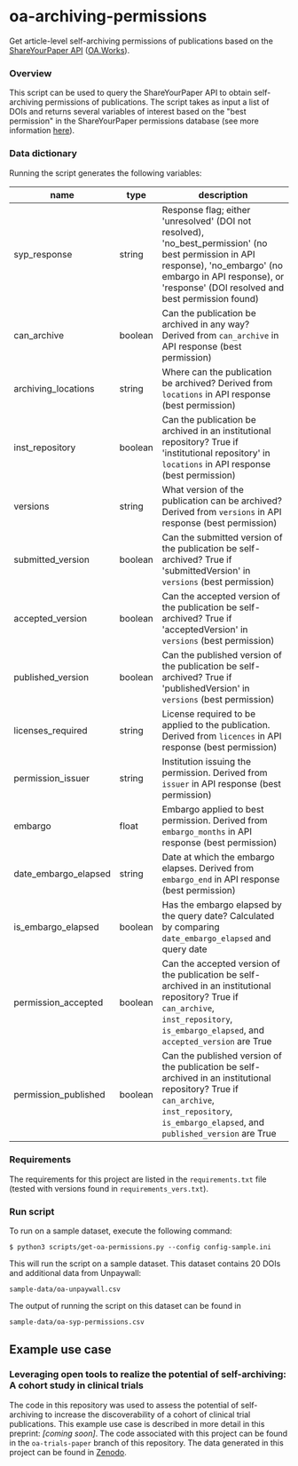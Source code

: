 # oa-archiving-permissions

Get article-level self-archiving permissions
of publications based on the
[ShareYourPaper API](https://openaccessbutton.org/api)
([OA.Works](https://oa.works)).

### Overview
This script can be used to query the ShareYourPaper
API to obtain self-archiving permissions of
publications. The script takes as input a list of
DOIs and returns several variables of interest
based on the "best permission" in the ShareYourPaper
permissions database
(see more information [here](https://shareyourpaper.org/permissions#learnmore)).

### Data dictionary
Running the script generates the following variables:

|name|type|description|
|---|---|---|
|syp_response|string|Response flag; either 'unresolved' (DOI not resolved), 'no_best_permission' (no best permission in API response), 'no_embargo' (no embargo in API response), or 'response' (DOI resolved and best permission found)|
|can_archive|boolean|Can the publication be archived in any way? Derived from `can_archive` in API response (best permission)|
|archiving_locations|string|Where can the publication be archived? Derived from `locations` in API response (best permission)|
|inst_repository|boolean|Can the publication be archived in an institutional repository? True if 'institutional repository' in `locations` in API response (best permission)|
|versions|string|What version of the publication can be archived? Derived from `versions` in API response (best permission)|
|submitted_version|boolean|Can the submitted version of the publication be self-archived? True if 'submittedVersion' in `versions` (best permission)|
|accepted_version|boolean|Can the accepted version of the publication be self-archived? True if 'acceptedVersion' in `versions` (best permission)|
|published_version|boolean|Can the published version of the publication be self-archived? True if 'publishedVersion' in `versions` (best permission)|
|licenses_required|string|License required to be applied to the publication. Derived from `licences` in API response (best permission)|
|permission_issuer|string|Institution issuing the permission. Derived from `issuer` in API response (best permission) |
|embargo|float|Embargo applied to best permission. Derived from `embargo_months` in API response (best permission)|
|date_embargo_elapsed|string|Date at which the embargo elapses. Derived from `embargo_end` in API response (best permission)|
|is_embargo_elapsed|boolean|Has the embargo elapsed by the query date? Calculated by comparing `date_embargo_elapsed` and query date|
|permission_accepted|boolean|Can the accepted version of the publication be self-archived in an institutional repository? True if `can_archive`, `inst_repository`, `is_embargo_elapsed`, and `accepted_version` are True|
|permission_published|boolean|Can the published version of the publication be self-archived in an institutional repository? True if `can_archive`, `inst_repository`, `is_embargo_elapsed`, and `published_version` are True|

### Requirements
The requirements for this project are listed in
the `requirements.txt` file (tested with versions
found in `requirements_vers.txt`).

### Run script
To run on a sample dataset, execute the following command:
```
$ python3 scripts/get-oa-permissions.py --config config-sample.ini
```
This will run the script on a sample dataset. This
dataset contains 20 DOIs and additional data from
Unpaywall:
```
sample-data/oa-unpaywall.csv
```
The output of running the script on this
dataset can be found in
```
sample-data/oa-syp-permissions.csv
```

## Example use case

### Leveraging open tools to realize the potential of self-archiving: A cohort study in clinical trials

The code in this repository was used to assess the potential of self-archiving
to increase the discoverability of a cohort of clinical trial publications. This
example use case is described in more detail in this preprint: *[coming soon]*.
The code associated with this project can be found in the `oa-trials-paper`
branch of this repository. The data generated in this project can be found in [Zenodo](https://doi.org/10.5281/zenodo.7154254).